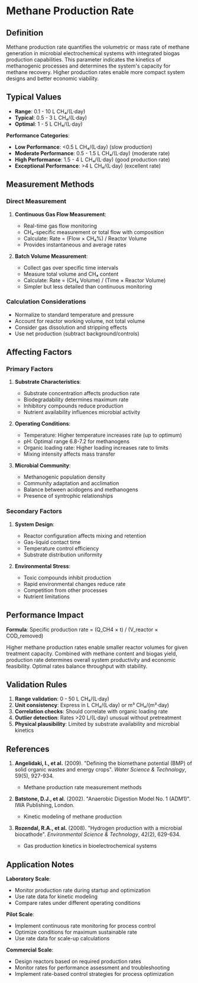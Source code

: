 <!--
Parameter ID: ch4_production_rate
Category: performance
Generated: 2025-01-16T12:12:00.000Z
-->

# Methane Production Rate

## Definition

Methane production rate quantifies the volumetric or mass rate of methane
generation in microbial electrochemical systems with integrated biogas
production capabilities. This parameter indicates the kinetics of methanogenic
processes and determines the system's capacity for methane recovery. Higher
production rates enable more compact system designs and better economic
viability.

## Typical Values

- **Range**: 0.1 - 10 L CH₄/(L·day)
- **Typical**: 0.5 - 3 L CH₄/(L·day)
- **Optimal**: 1 - 5 L CH₄/(L·day)

**Performance Categories**:

- **Low Performance**: <0.5 L CH₄/(L·day) (slow production)
- **Moderate Performance**: 0.5 - 1.5 L CH₄/(L·day) (moderate rate)
- **High Performance**: 1.5 - 4 L CH₄/(L·day) (good production rate)
- **Exceptional Performance**: >4 L CH₄/(L·day) (excellent rate)

## Measurement Methods

### Direct Measurement

1. **Continuous Gas Flow Measurement**:

   - Real-time gas flow monitoring
   - CH₄-specific measurement or total flow with composition
   - Calculate: Rate = (Flow × CH₄%) / Reactor Volume
   - Provides instantaneous and average rates

2. **Batch Volume Measurement**:
   - Collect gas over specific time intervals
   - Measure total volume and CH₄ content
   - Calculate: Rate = (CH₄ Volume) / (Time × Reactor Volume)
   - Simpler but less detailed than continuous monitoring

### Calculation Considerations

- Normalize to standard temperature and pressure
- Account for reactor working volume, not total volume
- Consider gas dissolution and stripping effects
- Use net production (subtract background/controls)

## Affecting Factors

### Primary Factors

1. **Substrate Characteristics**:

   - Substrate concentration affects production rate
   - Biodegradability determines maximum rate
   - Inhibitory compounds reduce production
   - Nutrient availability influences microbial activity

2. **Operating Conditions**:

   - Temperature: Higher temperature increases rate (up to optimum)
   - pH: Optimal range 6.8-7.2 for methanogens
   - Organic loading rate: Higher loading increases rate to limits
   - Mixing intensity affects mass transfer

3. **Microbial Community**:
   - Methanogenic population density
   - Community adaptation and acclimation
   - Balance between acidogens and methanogens
   - Presence of syntrophic relationships

### Secondary Factors

1. **System Design**:

   - Reactor configuration affects mixing and retention
   - Gas-liquid contact time
   - Temperature control efficiency
   - Substrate distribution uniformity

2. **Environmental Stress**:
   - Toxic compounds inhibit production
   - Rapid environmental changes reduce rate
   - Competition from other processes
   - Nutrient limitations

## Performance Impact

**Formula**: Specific production rate = (Q_CH4 × t) / (V_reactor × COD_removed)

Higher methane production rates enable smaller reactor volumes for given
treatment capacity. Combined with methane content and biogas yield, production
rate determines overall system productivity and economic feasibility. Optimal
rates balance throughput with stability.

## Validation Rules

1. **Range validation**: 0 - 50 L CH₄/(L·day)
2. **Unit consistency**: Express in L CH₄/(L·day) or m³ CH₄/(m³·day)
3. **Correlation checks**: Should correlate with organic loading rate
4. **Outlier detection**: Rates >20 L/(L·day) unusual without pretreatment
5. **Physical plausibility**: Limited by substrate availability and microbial
   kinetics

## References

1. **Angelidaki, I., et al.** (2009). "Defining the biomethane potential (BMP)
   of solid organic wastes and energy crops". _Water Science & Technology_,
   59(5), 927-934.

   - Methane production rate measurement methods

2. **Batstone, D.J., et al.** (2002). "Anaerobic Digestion Model No. 1 (ADM1)".
   IWA Publishing, London.

   - Kinetic modeling of methane production

3. **Rozendal, R.A., et al.** (2008). "Hydrogen production with a microbial
   biocathode". _Environmental Science & Technology_, 42(2), 629-634.
   - Gas production kinetics in bioelectrochemical systems

## Application Notes

**Laboratory Scale**:

- Monitor production rate during startup and optimization
- Use rate data for kinetic modeling
- Compare rates under different operating conditions

**Pilot Scale**:

- Implement continuous rate monitoring for process control
- Optimize conditions for maximum sustainable rate
- Use rate data for scale-up calculations

**Commercial Scale**:

- Design reactors based on required production rates
- Monitor rates for performance assessment and troubleshooting
- Implement rate-based control strategies for process optimization
